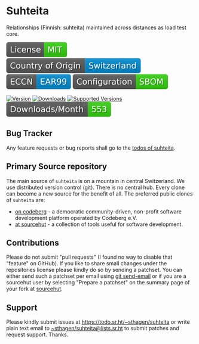 # Suhteita

Relationships (Finnish: suhteita) maintained across distances as load test core.

[![license](badges/license-spdx-mit.svg)](https://git.sr.ht/~sthagen/suhteita/tree/default/item/LICENSE)
[![Country of Origin](badges/country-of-origin-name-switzerland-neutral.svg)](https://git.sr.ht/~sthagen/suhteita/tree/default/item/COUNTRY-OF-ORIGIN)
[![Export Classification Control Number (ECCN)](badges/export-control-classification-number_eccn-ear99-neutral.svg)](https://git.sr.ht/~sthagen/suhteita/tree/default/item/EXPORT-CONTROL-CLASSIFICATION-NUMBER)
[![Configuration](badges/configuration-sbom.svg)](third-party/index.html)

[![Version](https://img.shields.io/pypi/v/suhteita.svg?style=flat)](https://pypi.python.org/pypi/suhteita/)
[![Downloads](https://static.pepy.tech/badge/suhteita/month)](https://pepy.tech/project/suhteita)
[![Supported Versions](https://img.shields.io/pypi/pyversions/suhteita.svg?style=flat)](https://pypi.python.org/pypi/suhteita/)
[![Maintenance Status](docs/badges/downloads-per-month.svg)](https://git.sr.ht/~sthagen/suhteita/log)

## Bug Tracker

Any feature requests or bug reports shall go to the [todos of suhteita](https://todo.sr.ht/~sthagen/suhteita).

## Primary Source repository

The main source of `suhteita` is on a mountain in central Switzerland.
We use distributed version control (git).
There is no central hub.
Every clone can become a new source for the benefit of all.
The preferred public clones of `suhteita` are:

* [on codeberg](https://codeberg.org/sthagen/suhteita) - a democratic community-driven, non-profit software development platform operated by Codeberg e.V.
* [at sourcehut](https://git.sr.ht/~sthagen/suhteita) - a collection of tools useful for software development.

## Contributions

Please do not submit "pull requests" (I found no way to disable that "feature" on GitHub).
If you like to share small changes under the repositories license please kindly do so by sending a patchset.
You can either send such a patchset per email using [git send-email](https://git-send-email.io) or 
if you are a sourcehut user by selecting "Prepare a patchset" on the summary page of your fork at [sourcehut](https://git.sr.ht/).

## Support

Please kindly submit issues at <https://todo.sr.ht/~sthagen/suhteita> or write plain text email to <~sthagen/suhteita@lists.sr.ht> to submit patches and request support. Thanks.
